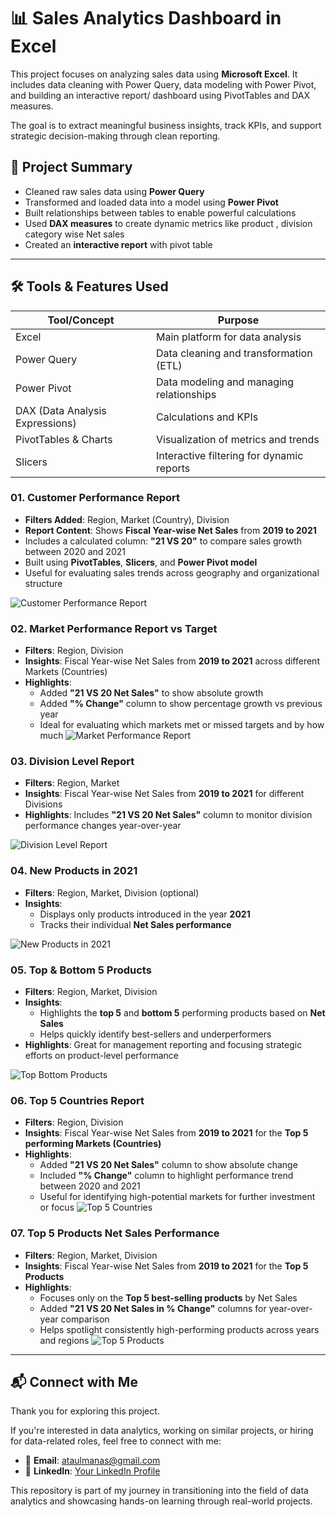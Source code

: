 # 📊 Sales Analytics Dashboard in Excel

This project focuses on analyzing sales data using **Microsoft Excel**. It includes data cleaning with Power Query, data modeling with Power Pivot, and building an interactive report/ dashboard using PivotTables and DAX measures.

The goal is to extract meaningful business insights, track KPIs, and support strategic decision-making through clean reporting.


## 🧾 Project Summary

- Cleaned raw sales data using **Power Query**
- Transformed and loaded data into a model using **Power Pivot**
- Built relationships between tables to enable powerful calculations
- Used **DAX measures** to create dynamic metrics like product , division category wise Net sales 
- Created an **interactive report** with  pivot table


---

## 🛠️ Tools & Features Used

| Tool/Concept       | Purpose                                      |
|--------------------|----------------------------------------------|
| Excel              | Main platform for data analysis              |
| Power Query        | Data cleaning and transformation (ETL)       |
| Power Pivot        | Data modeling and managing relationships     |
| DAX (Data Analysis Expressions) | Calculations and KPIs         |
| PivotTables & Charts | Visualization of metrics and trends       |
| Slicers            | Interactive filtering for dynamic reports    |


### 01. Customer Performance Report
- **Filters Added**: Region, Market (Country), Division
- **Report Content**: Shows **Fiscal Year-wise Net Sales** from **2019 to 2021**
- Includes a calculated column: **"21 VS 20"** to compare sales growth between 2020 and 2021
- Built using **PivotTables**, **Slicers**, and **Power Pivot model**
- Useful for evaluating sales trends across geography and organizational structure

![Customer Performance Report](https://github.com/ataulmaola/Excel-Analytics/blob/428ba8a29bbf71f810291756c1eef122f6443fee/01.png)



### 02. Market Performance Report vs Target
- **Filters**: Region, Division
- **Insights**: Fiscal Year-wise Net Sales from **2019 to 2021** across different Markets (Countries)
- **Highlights**:
  - Added **"21 VS 20 Net Sales"** to show absolute growth
  - Added **"% Change"** column to show percentage growth vs previous year
  - Ideal for evaluating which markets met or missed targets and by how much
![Market Performance Report](https://github.com/ataulmaola/Excel-Analytics/blob/9c2c49658647b25521fd59f5a056e9bad0291606/02.png)

### 03. Division Level Report
- **Filters**: Region, Market
- **Insights**: Fiscal Year-wise Net Sales from **2019 to 2021** for different Divisions
- **Highlights**: Includes **"21 VS 20 Net Sales"** column to monitor division performance changes year-over-year

![Division Level Report](https://github.com/ataulmaola/Excel-Analytics/blob/cd0ea9d3555f5c9349a402baf03581c6e9d08a58/03.png)

### 04. New Products in 2021
- **Filters**: Region, Market, Division (optional)
- **Insights**:
  - Displays only products introduced in the year **2021**
  - Tracks their individual **Net Sales performance**
 
![New Products in 2021](https://github.com/ataulmaola/Excel-Analytics/blob/56dbe1d3583b319e9e43d5a80a37dec085a21561/04.png)  

### 05. Top & Bottom 5 Products
- **Filters**: Region, Market, Division
- **Insights**:
  - Highlights the **top 5** and **bottom 5** performing products based on **Net Sales**
  - Helps quickly identify best-sellers and underperformers
- **Highlights**: Great for management reporting and focusing strategic efforts on product-level performance

![Top Bottom Products](https://github.com/ataulmaola/Excel-Analytics/blob/739c2e9c396f99c0b1dbf56811ccec990417c01a/05.png)  

### 06. Top 5 Countries Report
- **Filters**: Region, Division
- **Insights**: Fiscal Year-wise Net Sales from **2019 to 2021** for the **Top 5 performing Markets (Countries)**
- **Highlights**:
  - Added **"21 VS 20 Net Sales"** column to show absolute change
  - Included **"% Change"** column to highlight performance trend between 2020 and 2021
  - Useful for identifying high-potential markets for further investment or focus
![Top 5 Countries](https://github.com/ataulmaola/Excel-Analytics/blob/28b317d228d207ddfc5b22210eeae0a997326bec/06.png)

### 07. Top 5 Products Net Sales Performance
- **Filters**: Region, Market, Division
- **Insights**: Fiscal Year-wise Net Sales from **2019 to 2021** for the **Top 5 Products**
- **Highlights**:
  - Focuses only on the **Top 5 best-selling products** by Net Sales
  - Added **"21 VS 20 Net Sales in % Change"** columns for year-over-year comparison
  - Helps spotlight consistently high-performing products across years and regions
![Top 5 Products](https://github.com/ataulmaola/Excel-Analytics/blob/187cf69ceddecf6e08e8a2458b29ddcc46b7803c/07.png)

---

## 📬 Connect with Me

Thank you for exploring this project.

If you're interested in data analytics, working on similar projects, or hiring for data-related roles, feel free to connect with me:

- 📧 **Email**: ataulmanas@gmail.com  
- 🔗 **LinkedIn**: [Your LinkedIn Profile](https://www.linkedin.com/in/ataul-anas/)

This repository is part of my journey in transitioning into the field of data analytics and showcasing hands-on learning through real-world projects.

